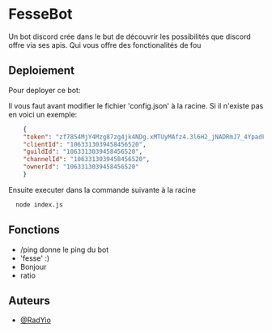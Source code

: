 
# FesseBot

Un bot discord crée dans le but de découvrir les possibilités que discord offre via ses apis.
Qui vous offre des fonctionalités de fou



## Deploiement

Pour deployer ce bot:

Il vous faut avant modifier le fichier 'config.json' à la racine.
Si il n'existe pas en voici un exemple:

```json
    {
	"token": "zf7854MjY4Mzg87zg4jk4NDg.xMTUyMAfz4.3l6H2_jNADRmJ7_4YpadFHGJ4g4gnNAUv6FeCBeg4FF8kA",
	"clientId": "1063313039458456520",
	"guildId": "1063313039458456520",
	"channelId": "1063313039458456520",
	"ownerId": "1063313039458456520"
    }
```
Ensuite executer dans la commande suivante à la racine
```bash
  node index.js
```


## Fonctions

- /ping donne le ping du bot
- 'fesse' :)
- Bonjour 
- ratio


## Auteurs

- [@RadYio](https://www.github.com/RadYio)

